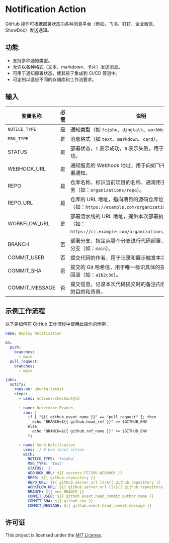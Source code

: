 # Notification Action
GitHub 操作可根据部署状态向各种消息平台（例如，飞书、钉钉、企业微信、ShowDoc）发送通知。

## 功能
- 支持多种通知类型。
- 允许以各种格式（文本、markdown、卡片）发送消息。
- 可用于通知部署状态，使其易于集成到 CI/CD 管道中。
- 可定制以适应不同的存储库和工作流要求。

## 输入

| 变量名称 | 必需 | 说明 |
| ---------------- | -------- | --------------------- |
| `NOTICE_TYPE` | 是 |通知类型（如 `feishu`、`dingtalk`、`workWechat`、`showDoc`）。|
| `MSG_TYPE` | 是 | 消息格式（如 `text`、`markdown`、`card`）。|
| STATUS         | 是    | 部署状态，`1` 表示成功，`0` 表示失败，用于标识本次部署是否成功。                                        |
| WEBHOOK_URL    | 是    | 通知服务的 Webhook 地址，用于向如飞书、钉钉等平台发送部署通知。                                        |
| REPO           | 是    | 仓库名称，标识当前项目的名称，通常用于区分不同的应用或服务（如：`organizations/repo`）。                      |
| REPO_URL       | 是    | 仓库的 URL 地址，指向项目的源码仓库位置，便于查看代码库（如：`https://example.com/organizations/repo`）。 |
| WORKFLOW_URL   | 是    | 部署流水线的 URL 地址，提供本次部署执行流程的详细信息（如：`https://ci.example.com/organizations/repo/workflow/1`）。      |
| BRANCH         | 否    | 部署分支，指定从哪个分支进行代码部署，若不指定则使用默认分支（如：`main`）。                                   |
| COMMIT_USER    | 否    | 提交代码的作者，用于记录和展示触发本次部署的人员信息。                                                 |
| COMMIT_SHA     | 否    | 提交的 Git 哈希值，用于唯一标识具体的提交版本，便于追踪和回滚（如：`a1b2c3d`）。                             |
| COMMIT_MESSAGE | 否    | 提交信息，记录本次代码提交时的备注内容，便于理解代码更改的目的和背景。                                         |



## 示例工作流程
以下是如何在 GitHub 工作流程中使用此操作的示例：

```yaml
name: Deploy Notification

on:
  push:
    branches:
      - main
  pull_request:
    branches:
      - main

jobs:
  notify:
    runs-on: ubuntu-latest
    steps:
      - uses: actions/checkout@v2
      
      - name: Determine Branch
        run: |
          if [ "${{ github.event_name }}" == "pull_request" ]; then
            echo "BRANCH=${{ github.head_ref }}" >> $GITHUB_ENV
          else
            echo "BRANCH=${{ github.ref_name }}" >> $GITHUB_ENV
          fi

      - name: Send Notification
        uses: ./ # Use local action
        with:
          NOTICE_TYPE: 'feishu'
          MSG_TYPE: 'text'
          STATUS: '1'
          WEBHOOK_URL: ${{ secrets.FEISHU_WEBHOOK }}
          REPO: ${{ github.repository }}
          REPO_URL: ${{ github.server_url }}/${{ github.repository }}
          WORKFLOW_URL: ${{ github.server_url }}/${{ github.repository }}/actions/runs/${{ github.run_id }}
          BRANCH: ${{ env.BRANCH }}
          COMMIT_USER: ${{ github.event.head_commit.author.name }}
          COMMIT_SHA: ${{ github.sha }}
          COMMIT_MESSAGE: ${{ github.event.head_commit.message }}
```


## 许可证
This project is licensed under the [MIT License](LICENSE).